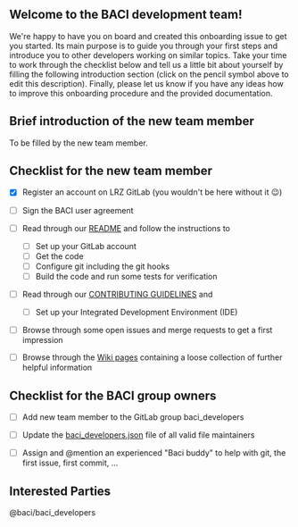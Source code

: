 <!---
Fill the Title field above with "Onboarding FirstName LastName".
-->

<!---
Note that anything between these delimiters is a comment that will not appear in the issue description once created. Click on the Preview tab to see what everything will look like when you submit.
-->

<!---
Assignee: Assign this issue to the new developer.
-->

<!---
Labels: Assign the "team" label.
-->

## Welcome to the BACI development team!

We're happy to have you on board and created this onboarding issue to get you started. Its main purpose is to guide you through your first steps and introduce you to other developers working on similar topics. Take your time to work through the checklist below and tell us a little bit about yourself by filling the following introduction section (click on the pencil symbol above to edit this description). Finally, please let us know if you have any ideas how to improve this onboarding procedure and the provided documentation.


## Brief introduction of the new team member
<!---
This is of course completely up to you. Feel free to share with us watever you like.
However, to give you some inspiration, here is a list of things that might be of interest for others:
Your name, affiliation, office location, background (field of study, prior experience with coding), field of research (fluid/solid/coupled problems) and favorite soccer club (just joking).
-->
To be filled by the new team member.


## Checklist for the new team member
<!---
Tick the box as soon as a task is completed (either by inserting an "x" in edit mode or clicking on it in view mode).
-->
- [x] Register an account on LRZ GitLab (you wouldn't be here without it :wink:)
- [ ] Sign the BACI user agreement
- [ ] Read through our [README](https://gitlab.lrz.de/baci/baci/blob/master/README.md) and follow the instructions to
   - [ ] Set up your GitLab account
   - [ ] Get the code
   - [ ] Configure git including the git hooks
   - [ ] Build the code and run some tests for verification
- [ ] Read through our [CONTRIBUTING GUIDELINES](https://gitlab.lrz.de/baci/baci/blob/master/CONTRIBUTING.md) and
  - [ ] Set up your Integrated Development Environment (IDE)
- [ ] Browse through some open issues and merge requests to get a first impression
- [ ] Browse through the [Wiki pages](https://gitlab.lrz.de/baci/baci/wikis/home) containing a loose collection of further helpful information


## Checklist for the BACI group owners
<!---
Tick the box as soon as a task is completed (either by inserting an "x" in edit mode or clicking on it in view mode).
-->
- [ ] Add new team member to the GitLab group baci_developers
- [ ] Update the [baci_developers.json](https://gitlab.lrz.de/baci/baci/blob/master/utilities/git_hooks/baci_developers.json) file of all valid file maintainers
- [ ] Assign and @mention an experienced "Baci buddy" to help with git, the first issue, first commit, ...


## Interested Parties
<!---
If there's anyone particular you think should be notified, feel free to @mention them here.
-->
@baci/baci_developers